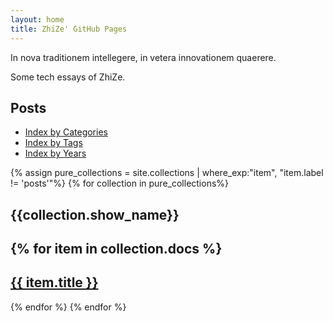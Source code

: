 ```yaml
---
layout: home
title: ZhiZe' GitHub Pages
---
```


In nova traditionem intellegere, in vetera innovationem quaerere.

Some tech essays of ZhiZe.

## Posts

* [Index by Categories](./categories)
* [Index by Tags](./tags)
* [Index by Years](./years)

<!-- collections -->

{% assign pure_collections = site.collections | where_exp:"item", "item.label != 'posts'"%}
{% for collection in pure_collections%}
<h2>{{collection.show_name}}<h2>
{% for item in collection.docs %}
  <h2>
    <a href="{{ item.url }}">
      {{ item.title }}
    </a>
  </h2>
{% endfor %}
{% endfor %}


 <!-- {{ item.title }} - {{ item.position }} -->

  <!-- <p>{{ item.content | markdownify }}</p> -->

<!--Posts List-->
<!-- <ul>
  {% for post in site.posts %}
    <li>
      <a href="{{ post.url }}">{{ post.title }}</a>
    </li>
  {% endfor %}
</ul> -->
